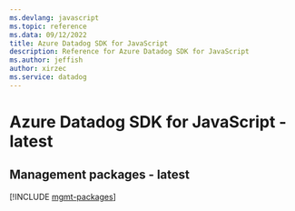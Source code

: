 ```yaml
---
ms.devlang: javascript
ms.topic: reference
ms.data: 09/12/2022
title: Azure Datadog SDK for JavaScript
description: Reference for Azure Datadog SDK for JavaScript
ms.author: jeffish
author: xirzec
ms.service: datadog
---
```

# Azure Datadog SDK for JavaScript - latest

## Management packages - latest
[!INCLUDE [mgmt-packages](datadog-mgmt-index.md)]
